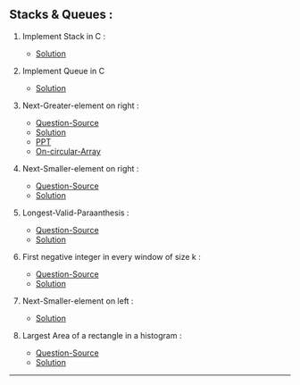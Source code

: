 ## Stacks & Queues :

1. Implement Stack in C  :
     - [Solution](https://github.com/karthik-siru/practice-simple/blob/main/stack_Queues/stack.c)<br>

2. Implement Queue in C 
     - [Solution](https://github.com/karthik-siru/practice-simple/blob/main/stack_Queues/queue.c)<br>

3. Next-Greater-element on right :
    - [Question-Source](https://practice.geeksforgeeks.org/problems/next-larger-element-1587115620/1)<br>
    - [Solution](https://github.com/karthik-siru/practice-simple/blob/main/stack_Queues/nextgreater.py)<br>
    - [PPT](https://docs.google.com/presentation/d/1ftyKwQmE86DC0gQ28WTl1A6d6mge82ZuQqJKy_rq42Q/edit?usp=sharing)<br>
    - [On-circular-Array](https://leetcode.com/problems/next-greater-element-ii/)

4. Next-Smaller-element on right :
    - [Question-Source](https://practice.geeksforgeeks.org/problems/next-larger-element-1587115620/1)<br>
    - [Solution](https://github.com/karthik-siru/practice-simple/blob/main/stack_Queues/nextsmaller.py)<br>

5. Longest-Valid-Paraanthesis :
    - [Question-Source](https://practice.geeksforgeeks.org/problems/valid-substring0624/1#)<br>
    - [Solution](https://github.com/karthik-siru/practice-simple/blob/main/stack_Queues/valid().py)<br>

6. First negative integer in every window of size k  :
    - [Question-Source](https://practice.geeksforgeeks.org/problems/first-negative-integer-in-every-window-of-size-k3345/1#)<br>
    - [Solution](https://github.com/karthik-siru/practice-simple/blob/main/stack_Queues/firstnegative.py)<br>

7. Next-Smaller-element on left :
    - [Solution](https://github.com/karthik-siru/practice-simple/blob/main/stack_Queues/prevSmaller.py)<br>

8. Largest Area of a rectangle in a histogram  :
    - [Question-Source](https://practice.geeksforgeeks.org/problems/maximum-rectangular-area-in-a-histogram-1587115620/1#)<br>
    - [Solution](https://github.com/karthik-siru/practice-simple/blob/main/stack_Queues/areahistogram.py)<br>

----
